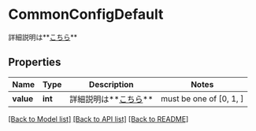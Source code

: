 # CommonConfigDefault

詳細説明は**[こちら](#tag/common_configs)**

## Properties
Name | Type | Description | Notes
------------ | ------------- | ------------- | -------------
**value** | **int** | 詳細説明は**[こちら](#tag/common_configs)** |  must be one of [0, 1, ]

[[Back to Model list]](../README.md#documentation-for-models) [[Back to API list]](../README.md#documentation-for-api-endpoints) [[Back to README]](../README.md)


